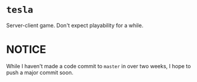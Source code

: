 # `tesla`
Server-client game. Don't expect playability for a while.
# **NOTICE**
While I haven't made a code commit to `master` in over two weeks, I hope to push a major commit soon.
